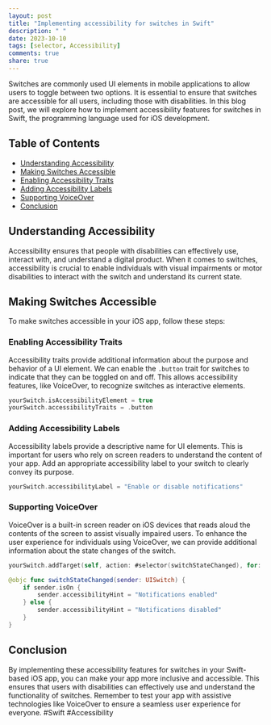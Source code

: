 ```yaml
---
layout: post
title: "Implementing accessibility for switches in Swift"
description: " "
date: 2023-10-10
tags: [selector, Accessibility]
comments: true
share: true
---
```


Switches are commonly used UI elements in mobile applications to allow users to toggle between two options. It is essential to ensure that switches are accessible for all users, including those with disabilities. In this blog post, we will explore how to implement accessibility features for switches in Swift, the programming language used for iOS development.

## Table of Contents
- [Understanding Accessibility](#understanding-accessibility)
- [Making Switches Accessible](#making-switches-accessible)
- [Enabling Accessibility Traits](#enabling-accessibility-traits)
- [Adding Accessibility Labels](#adding-accessibility-labels)
- [Supporting VoiceOver](#supporting-voiceover)
- [Conclusion](#conclusion)

## Understanding Accessibility

Accessibility ensures that people with disabilities can effectively use, interact with, and understand a digital product. When it comes to switches, accessibility is crucial to enable individuals with visual impairments or motor disabilities to interact with the switch and understand its current state.

## Making Switches Accessible

To make switches accessible in your iOS app, follow these steps:

### Enabling Accessibility Traits

Accessibility traits provide additional information about the purpose and behavior of a UI element. We can enable the `.button` trait for switches to indicate that they can be toggled on and off. This allows accessibility features, like VoiceOver, to recognize switches as interactive elements.

```swift
yourSwitch.isAccessibilityElement = true
yourSwitch.accessibilityTraits = .button
```

### Adding Accessibility Labels

Accessibility labels provide a descriptive name for UI elements. This is important for users who rely on screen readers to understand the content of your app. Add an appropriate accessibility label to your switch to clearly convey its purpose.

```swift
yourSwitch.accessibilityLabel = "Enable or disable notifications"
```

### Supporting VoiceOver

VoiceOver is a built-in screen reader on iOS devices that reads aloud the contents of the screen to assist visually impaired users. To enhance the user experience for individuals using VoiceOver, we can provide additional information about the state changes of the switch.

```swift
yourSwitch.addTarget(self, action: #selector(switchStateChanged), for: .valueChanged)

@objc func switchStateChanged(sender: UISwitch) {
    if sender.isOn {
        sender.accessibilityHint = "Notifications enabled"
    } else {
        sender.accessibilityHint = "Notifications disabled"
    }
}
```

## Conclusion

By implementing these accessibility features for switches in your Swift-based iOS app, you can make your app more inclusive and accessible. This ensures that users with disabilities can effectively use and understand the functionality of switches. Remember to test your app with assistive technologies like VoiceOver to ensure a seamless user experience for everyone. #Swift #Accessibility